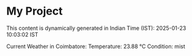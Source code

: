 # My Project

This content is dynamically generated in Indian Time (IST): 2025-01-23 10:03:02 IST


Current Weather in Coimbatore:
Temperature: 23.88 °C
Condition: mist
